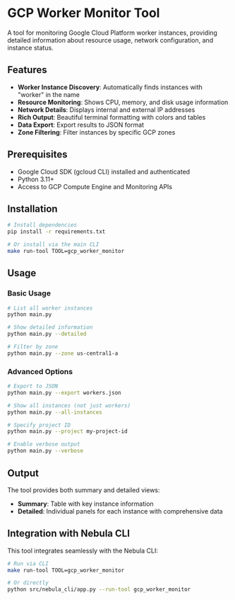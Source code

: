 # GCP Worker Monitor Tool

A tool for monitoring Google Cloud Platform worker instances, providing detailed information about resource usage, network configuration, and instance status.

## Features

- **Worker Instance Discovery**: Automatically finds instances with "worker" in the name
- **Resource Monitoring**: Shows CPU, memory, and disk usage information
- **Network Details**: Displays internal and external IP addresses
- **Rich Output**: Beautiful terminal formatting with colors and tables
- **Data Export**: Export results to JSON format
- **Zone Filtering**: Filter instances by specific GCP zones

## Prerequisites

- Google Cloud SDK (gcloud CLI) installed and authenticated
- Python 3.11+
- Access to GCP Compute Engine and Monitoring APIs

## Installation

```bash
# Install dependencies
pip install -r requirements.txt

# Or install via the main CLI
make run-tool TOOL=gcp_worker_monitor
```

## Usage

### Basic Usage
```bash
# List all worker instances
python main.py

# Show detailed information
python main.py --detailed

# Filter by zone
python main.py --zone us-central1-a
```

### Advanced Options
```bash
# Export to JSON
python main.py --export workers.json

# Show all instances (not just workers)
python main.py --all-instances

# Specify project ID
python main.py --project my-project-id

# Enable verbose output
python main.py --verbose
```

## Output

The tool provides both summary and detailed views:

- **Summary**: Table with key instance information
- **Detailed**: Individual panels for each instance with comprehensive data

## Integration with Nebula CLI

This tool integrates seamlessly with the Nebula CLI:

```bash
# Run via CLI
make run-tool TOOL=gcp_worker_monitor

# Or directly
python src/nebula_cli/app.py --run-tool gcp_worker_monitor
```
